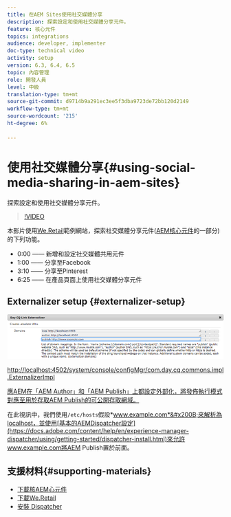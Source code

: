 ```yaml
---
title: 在AEM Sites使用社交媒體分享
description: 探索設定和使用社交媒體分享元件。
feature: 核心元件
topics: integrations
audience: developer, implementer
doc-type: technical video
activity: setup
version: 6.3, 6.4, 6.5
topic: 內容管理
role: 開發人員
level: 中級
translation-type: tm+mt
source-git-commit: d9714b9a291ec3ee5f3dba9723de72bb120d2149
workflow-type: tm+mt
source-wordcount: '215'
ht-degree: 6%

---
```



# 使用社交媒體分享{#using-social-media-sharing-in-aem-sites}

探索設定和使用社交媒體分享元件。

>[!VIDEO](https://video.tv.adobe.com/v/18897/?quality=9&learn=on)

本影片使用[We.Retail](https://github.com/Adobe-Marketing-Cloud/aem-sample-we-retail#weretail)範例網站，探索社交媒體分享元件([AEM核心元件](https://docs.adobe.com/content/help/zh-Hant/experience-manager-core-components/using/introduction.html)的一部分)的下列功能。

* 0:00 —— 新增和設定社交媒體共用元件
* 1:00 —— 分享至Facebook
* 3:10 —— 分享至Pinterest
* 6:25 —— 在產品頁面上使用社交媒體分享元件

## Externalizer setup {#externalizer-setup}

![Day CQ Link Externalizer](assets/externalizer.png)

[http://localhost:4502/system/console/configMgr/com.day.cq.commons.impl.ExternalizerImpl](http://localhost:4502/system/console/configMgr/com.day.cq.commons.impl.ExternalizerImpl)

[應AEM在「AEM Author」和「AEM Publish」上都設定外部化，將發佈執行模式對應至用於存取AEM Publish的可公開存取網域。](https://helpx.adobe.com/experience-manager/6-5/sites/developing/using/externalizer.html) 

在此視訊中，我們使用`/etc/hosts`假設&#x200B;*www.example.com*&#x200B;來解析為localhost，並使用[基本的AEMDispatcher設定](https://docs.adobe.com/content/help/en/experience-manager-dispatcher/using/getting-started/dispatcher-install.html)來允許www.example.com將AEM Publish置於前面。

## 支援材料{#supporting-materials}

* [下載核AEM心元件](https://github.com/adobe/aem-core-wcm-components/releases)
* [下載We.Retail](https://github.com/Adobe-Marketing-Cloud/aem-sample-we-retail/releases)
* [安裝 Dispatcher](https://docs.adobe.com/content/help/en/experience-manager-dispatcher/using/getting-started/dispatcher-install.html)
